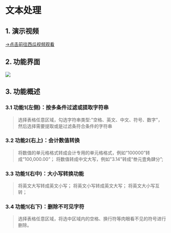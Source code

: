 # 文本处理
## 1. 演示视频
[→点击前往西瓜视频观看](https://www.ixigua.com/7289697641233908279?utm_source=xiguastudio)

## 2. 功能界面
<img src="/_media//images/07-文本处理/01.png">

## 3. 功能概述
### 3.1 功能1(左侧)：按多条件过滤或提取字符串

> 选择表格任意区域，勾选字符串类型:"空格、英文、中文、符号、数字"，然后选择需要提取或是过滤条符合条件的字符串

### 3.2 功能2(右上)：会计数值转换

> 将数值的单元格格式转成会计专用的单元格格式，例如“100000”转成“100,000.00”；
> 将数值转成中文大写，例如"3.14"转成“叁元壹角肆分”;

### 3.3 功能1(右中)：大小写转换功能

> 将英文大写转成英文小写；
> 将英文小写转成英文大写；
> 将英文大小写互转；

### 3.4 功能1(右下)：删除不可见字符

> 选择表格任意区域，将选中区域内的空格、换行符等肉眼看不见的符号进行删除。
